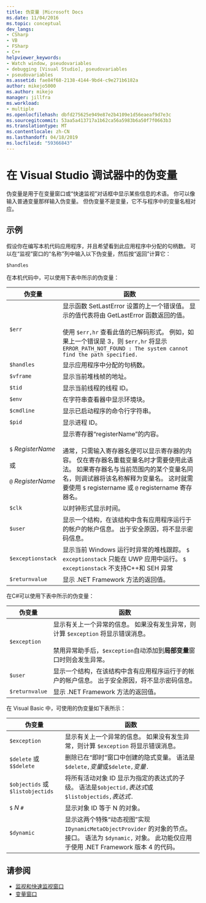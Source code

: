 ```yaml
---
title: 伪变量 |Microsoft Docs
ms.date: 11/04/2016
ms.topic: conceptual
dev_langs:
- CSharp
- VB
- FSharp
- C++
helpviewer_keywords:
- Watch window, pseudovariables
- debugging [Visual Studio], pseudovariables
- pseudovariables
ms.assetid: fae84f68-2138-4144-9bd4-c9e271b6182a
author: mikejo5000
ms.author: mikejo
manager: jillfra
ms.workload:
- multiple
ms.openlocfilehash: dbfd275625e949e87e2b4109e1d56eaeaf9d7e3c
ms.sourcegitcommit: 53aa5a413717a1b62ca56a5983b6a50f7f0663b3
ms.translationtype: MT
ms.contentlocale: zh-CN
ms.lasthandoff: 04/18/2019
ms.locfileid: "59366843"
---
```

# <a name="pseudovariables-in-the-visual-studio-debugger"></a>在 Visual Studio 调试器中的伪变量
伪变量是用于在变量窗口或“快速监视”对话框中显示某些信息的术语。 你可以像输入普通变量那样输入伪变量。 但伪变量不是变量，它不与程序中的变量名相对应。

## <a name="example"></a>示例
 假设你在编写本机代码应用程序，并且希望看到此应用程序中分配的句柄数。 可以在“监视”窗口的“名称”列中输入以下伪变量，然后按“返回”计算它：

`$handles`

 在本机代码中，可以使用下表中所示的伪变量：

|伪变量|函数|
|--------------------|--------------|
|`$err`|显示函数 SetLastError 设置的上一个错误值。 显示的值代表将由 GetLastError 函数返回的值。<br /><br /> 使用 `$err,hr` 查看此值的已解码形式。 例如，如果上一个错误是 3，则 `$err,hr` 将显示 `ERROR_PATH_NOT_FOUND : The system cannot find the path specified.`|
|`$handles`|显示应用程序中分配的句柄数。|
|`$vframe`|显示当前堆栈帧的地址。|
|`$tid`|显示当前线程的线程 ID。|
|`$env`|在字符串查看器中显示环境块。|
|`$cmdline`|显示已启动程序的命令行字符串。|
|`$pid`|显示进程 ID。|
|`$` *RegisterName*<br /><br /> 或<br /><br /> `@` *RegisterName*|显示寄存器“registerName”的内容。<br /><br /> 通常，只需输入寄存器名便可以显示寄存器的内容。 仅在寄存器名重载变量名时才需要使用此语法。 如果寄存器名与当前范围内的某个变量名同名，则调试器将该名称解释为变量名。 这时就需要使用 `$` registername 或 `@` registername 寄存器名。|
|`$clk`|以时钟形式显示时间。|
|`$user`|显示一个结构，在该结构中含有应用程序运行于的帐户的帐户信息。 出于安全原因，将不显示密码信息。|
|`$exceptionstack`|显示当前 Windows 运行时异常的堆栈跟踪。 `$ exceptionstack` 只能在 UWP 应用中运行。 `$ exceptionstack` 不支持C++和 SEH 异常|
|`$returnvalue`|显示 .NET Framework 方法的返回值。|

 在C#可以使用下表中所示的伪变量：

|伪变量|函数|
|--------------------|--------------|
|`$exception`|显示有关上一个异常的信息。 如果没有发生异常，则计算 `$exception` 将显示错误消息。<br /><br /> 禁用异常助手后，`$exception`自动添加到**局部变量**窗口时则会发生异常。|
|`$user`|显示一个结构，在该结构中含有应用程序运行于的帐户的帐户信息。 出于安全原因，将不显示密码信息。|
|`$returnvalue`|显示 .NET Framework 方法的返回值。|

 在 Visual Basic 中，可使用的伪变量如下表所示：

|伪变量|函数|
|--------------------|--------------|
|`$exception`|显示有关上一个异常的信息。 如果没有发生异常，则计算 `$exception` 将显示错误消息。|
|`$delete` 或 `$$delete`|删除已在“即时”窗口中创建的隐式变量。 语法是`$delete,`*变量*或`$delete,`*变量*`.`|
|`$objectids` 或 `$listobjectids`|将所有活动对象 ID 显示为指定的表达式的子级。 语法是`$objectid,`*表达式*或`$listobjectids,`*表达式*`.`|
|`$` *N* `#`|显示对象 ID 等于 N 的对象。|
|`$dynamic`|显示这两个特殊“动态视图”实现 `IDynamicMetaObjectProvider` 的对象的节点。 接口。 语法为 `$dynamic,` 对象。 此功能仅应用于使用 .NET Framework 版本 4 的代码。|

## <a name="see-also"></a>请参阅
- [监视和快速监视窗口](../debugger/watch-and-quickwatch-windows.md)
- [变量窗口](../debugger/debugger-windows.md)

